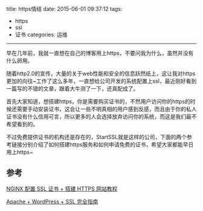 title: https情结
date: 2015-06-01 09:37:12
tags: 
- https
- ssl
- 证书
categories: 运维
---

早在几年前，我就一直想在自己的博客用上https，不要问我为什么，虽然并没有什么卵用。
<!--more-->

随着http2.0的宣传，大量的关于web性能和安全的信息跃然纸上，这让我对https更加的向往~工作了这么多年，一直想给公司开发的系统配置上ssl，最近刚好看到一篇写的不错的文章，跟着大牛测了一下，还真配成了。

首先大家知道，想搭建https，你是需要购买证书的，不然用户访问你的https的时候还需要手动安装证书，这会让一些不明真相的用户感到反感，而且由于你的私人证书没有什么信用可言，所以更多的人会选择放弃访问你的系统，而这是我们最不希望看到的。

不过免费提供证书的机构还是存在的，StartSSL就是这样的公司，下面的两个参考链接分别介绍了如何搭建https服务和如何申请免费的证书，希望大家都能早日用上https~

参考
---

[NGINX 配置 SSL 证书 + 搭建 HTTPS 网站教程](https://s.how/nginx-ssl/)

[Apache + WordPress + SSL 完全指南](http://ttt.tt/9/)